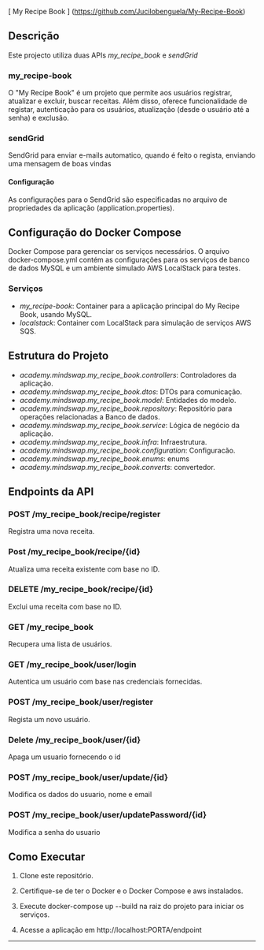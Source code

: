 [ My Recipe Book ] (https://github.com/Jucilobenguela/My-Recipe-Book)

## Descrição
Este projecto utiliza duas APIs *my_recipe_book* e *sendGrid*

### my_recipe-book
O "My Recipe Book" é um projeto que permite aos usuários registrar, atualizar e excluir, buscar receitas. Além disso, oferece funcionalidade de registar, autenticação para os usuários, atualização (desde o usuário até a senha) e exclusão.


### sendGrid
SendGrid para enviar e-mails automatico, quando é feito o regista, enviando uma mensagem de boas vindas

#### Configuração

As configurações para o SendGrid são especificadas no arquivo de propriedades da aplicação (application.properties).

## Configuração do Docker Compose

Docker Compose para gerenciar os serviços necessários. O arquivo docker-compose.yml contém as configurações para os serviços de banco de dados MySQL e um ambiente simulado AWS LocalStack para testes.

### Serviços
- *my_recipe-book*: Container para a aplicação principal do My Recipe Book, usando MySQL.
- *localstack*: Container com LocalStack para simulação de serviços AWS SQS.

## Estrutura do Projeto

- *academy.mindswap.my_recipe_book.controllers*: Controladores da aplicação.
- *academy.mindswap.my_recipe_book.dtos*: DTOs para comunicação.
- *academy.mindswap.my_recipe_book.model*: Entidades do modelo.
- *academy.mindswap.my_recipe_book.repository*: Repositório para operações relacionadas a Banco de dados.
- *academy.mindswap.my_recipe_book.service*: Lógica de negócio da aplicação.
- *academy.mindswap.my_recipe_book.infra*:  Infraestrutura.
-  *academy.mindswap.my_recipe_book.configuration*:  Configuracão.
- *academy.mindswap.my_recipe_book.enums*: enums
- *academy.mindswap.my_recipe_book.converts*:  convertedor.
    

## Endpoints da API

### POST /my_recipe_book/recipe/register

Registra uma nova receita.

### Post /my_recipe_book/recipe/{id}

Atualiza uma receita existente com base no ID.

### DELETE /my_recipe_book/recipe/{id}

Exclui uma receita com base no ID.

### GET /my_recipe_book

Recupera uma lista de usuários.

### GET /my_recipe_book/user/login

Autentica um usuário com base nas credenciais fornecidas.

### POST /my_recipe_book/user/register

Regista um novo usuário.

### Delete /my_recipe_book/user/{id}
Apaga um usuario fornecendo o id

### POST /my_recipe_book/user/update/{id}
Modifica os dados do usuario, nome e email

### POST /my_recipe_book/user/updatePassword/{id}
Modifica a senha do usuario



## Como Executar

1. Clone este repositório.
   
3. Certifique-se de ter o Docker e o Docker Compose e aws instalados.

4. Execute docker-compose up --build na raiz do projeto para iniciar os serviços.

5. Acesse a aplicação em http://localhost:PORTA/endpoint

---------------------------------------------------

